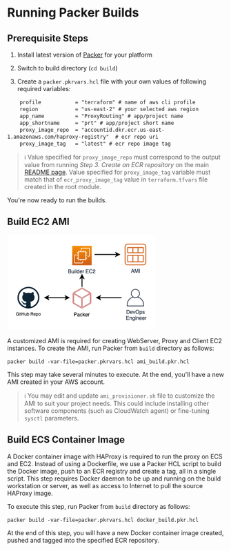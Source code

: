# Running Packer Builds

## Prerequisite Steps

1. Install latest version of [Packer](https://www.packer.io/downloads.html) for your platform

2. Switch to build directory (`cd build`)

3. Create a `packer.pkrvars.hcl` file with your own values of following required variables: 

```hcl
    profile           = "terraform" # name of aws cli profile
    region            = "us-east-2" # your selected aws region
    app_name          = "ProxyRouting" # app/project name
    app_shortname     = "prt" # app/project short name
    proxy_image_repo  = "accountid.dkr.ecr.us-east-1.amazonaws.com/haproxy-registry"  # ecr repo uri
    proxy_image_tag   = "latest" # ecr repo image tag
```

> :information_source: Value specified for `proxy_image_repo` must correspond to the output 
value from running _Step 3. Create an ECR repository_ on the main [README page](../README.md). 
Value specified for `proxy_image_tag` variable must match that of `ecr_proxy_image_tag` 
value in `terraform.tfvars` file created in the root module. 

You're now ready to run the builds. 

## Build EC2 AMI

![AMI creation pipeline using Hashicorp Packer](../docs/images/packer_pipeline.png)

A customized AMI is required for creating WebServer, Proxy and Client EC2 instances. To 
create the AMI, run Packer from `build` directory as follows: 

```shell
packer build -var-file=packer.pkrvars.hcl ami_build.pkr.hcl
```

This step may take several minutes to execute. At the end, you'll have a new AMI created in 
your AWS account. 

> :information_source: You may edit and update `ami_provisioner.sh` file to customize the 
AMI to suit your project needs. This could include installing other software components 
(such as CloudWatch agent) or fine-tuning `sysctl` parameters. 


## Build ECS Container Image

A Docker container image with HAProxy is required to run the proxy on ECS and EC2. Instead 
of using a Dockerfile, we use a Packer HCL script to build the Docker image, push to an ECR 
registry and create a tag, all in a single script. This step requires Docker daemon to be up
and running on the build workstation or server, as well as access to Internet to pull the 
source HAProxy image. 

To execute this step, run Packer from `build` directory as follows: 

```shell 
packer build -var-file=packer.pkrvars.hcl docker_build.pkr.hcl 
```

At the end of this step, you will have a new Docker container image created, pushed and 
tagged into the specified ECR repository. 
